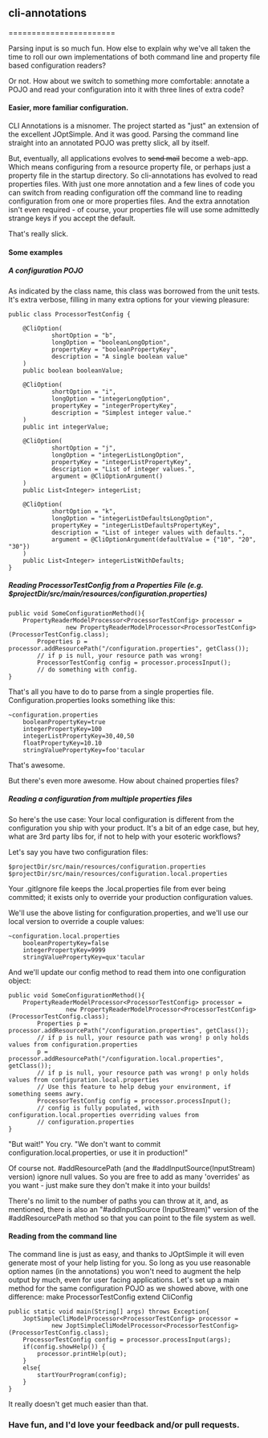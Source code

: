 ## cli-annotations
=======================

Parsing input is so much fun. How else to explain why we've all taken the time to roll our own implementations of
both command line and property file based configuration readers?

Or not. How about we switch to something more comfortable: annotate a POJO and read your configuration into it with
three lines of extra code?

#### Easier, more familiar configuration.
CLI Annotations is a misnomer. The project started as "just" an extension of the excellent JOptSimple. And it was good.
Parsing the command line straight into an annotated POJO was pretty slick, all by itself.

But, eventually, all applications evolves to <del>send mail</del> become a web-app. Which means
configuring from a resource property file, or perhaps just a property file in the startup directory. So
cli-annotations has evolved to read properties files. With just one more annotation and a few lines of code you can
switch from reading configuration off the command line to reading configuration from one or more properties files.
And the extra annotation isn't even required - of course, your properties file will use some admittedly strange keys
if you accept the default.

That's really slick.

#### Some examples

##### A configuration POJO

As indicated by the class name, this class was borrowed from the unit tests. It's extra verbose,
filling in many extra options for your viewing pleasure:

    public class ProcessorTestConfig {

        @CliOption(
                shortOption = "b",
                longOption = "booleanLongOption",
                propertyKey = "booleanPropertyKey",
                description = "A single boolean value"
        )
        public boolean booleanValue;

        @CliOption(
                shortOption = "i",
                longOption = "integerLongOption",
                propertyKey = "integerPropertyKey",
                description = "Simplest integer value."
        )
        public int integerValue;

        @CliOption(
                shortOption = "j",
                longOption = "integerListLongOption",
                propertyKey = "integerListPropertyKey",
                description = "List of integer values.",
                argument = @CliOptionArgument()
        )
        public List<Integer> integerList;

        @CliOption(
                shortOption = "k",
                longOption = "integerListDefaultsLongOption",
                propertyKey = "integerListDefaultsPropertyKey",
                description = "List of integer values with defaults.",
                argument = @CliOptionArgument(defaultValue = {"10", "20", "30"})
        )
        public List<Integer> integerListWithDefaults;
    }


##### Reading ProcessorTestConfig from a Properties File (e.g. $projectDir/src/main/resources/configuration.properties)

    public void SomeConfigurationMethod(){
        PropertyReaderModelProcessor<ProcessorTestConfig> processor =
                    new PropertyReaderModelProcessor<ProcessorTestConfig>(ProcessorTestConfig.class);
            Properties p = processor.addResourcePath("/configuration.properties", getClass());
            // if p is null, your resource path was wrong!
            ProcessorTestConfig config = processor.processInput();
            // do something with config.
    }

That's all you have to do to parse from a single properties file. Configuration.properties looks something like this:

    ~configuration.properties
        booleanPropertyKey=true
        integerPropertyKey=100
        integerListPropertyKey=30,40,50
        floatPropertyKey=10.10
        stringValuePropertyKey=foo'tacular


That's awesome.

But there's even more awesome. How about chained properties files?

##### Reading a configuration from multiple properties files

So here's the use case: Your local configuration is different from the configuration you ship with your product. It's
 a bit of an edge case, but hey, what are 3rd party libs for, if not to help with your esoteric workflows?

Let's say you have two configuration files:

    $projectDir/src/main/resources/configuration.properties
    $projectDir/src/main/resources/configuration.local.properties

Your .gitIgnore file keeps the .local.properties file from ever being committed; it exists only to override your
production configuration values.

We'll use the above listing for configuration.properties, and we'll use our local version to override a couple values:

    ~configuration.local.properties
        booleanPropertyKey=false
        integerPropertyKey=9999
        stringValuePropertyKey=qux'tacular

And we'll update our config method to read them into one configuration object:

    public void SomeConfigurationMethod(){
        PropertyReaderModelProcessor<ProcessorTestConfig> processor =
                    new PropertyReaderModelProcessor<ProcessorTestConfig>(ProcessorTestConfig.class);
            Properties p = processor.addResourcePath("/configuration.properties", getClass());
            // if p is null, your resource path was wrong! p only holds values from configuration.properties
            p = processor.addResourcePath("/configuration.local.properties", getClass());
            // if p is null, your resource path was wrong! p only holds values from configuration.local.properties
            // Use this feature to help debug your environment, if something seems awry.
            ProcessorTestConfig config = processor.processInput();
            // config is fully populated, with configuration.local.properties overriding values from
            // configuration.properties
    }


"But wait!" You cry. "We don't want to commit configuration.local.properties, or use it in production!"

Of course not. #addResourcePath (and the #addInputSource(InputStream) version) ignore null values. So you are
 free to add as many 'overrides' as you want - just make sure they don't make it into your builds!

There's no limit to the number of paths you can throw at it, and, as mentioned, there is also an "#addInputSource
(InputStream)" version of the #addResourcePath method so that you can point to the file system as well.


#### Reading from the command line

The command line is just as easy, and thanks to JOptSimple it will even generate most of your help listing for you.
So long as you use reasonable option names (in the annotations) you won't need to augment the help output by much,
even for user facing applications. Let's set up a main method for the same configuration POJO as we showed above,
with one difference: make ProcessorTestConfig extend CliConfig

    public static void main(String[] args) throws Exception{
        JoptSimpleCliModelProcessor<ProcessorTestConfig> processor =
                new JoptSimpleCliModelProcessor<ProcessorTestConfig>(ProcessorTestConfig.class);
        ProcessorTestConfig config = processor.processInput(args);
        if(config.showHelp()) {
            processor.printHelp(out);
        }
        else{
            startYourProgram(config);
        }
    }

It really doesn't get much easier than that.


### Have fun, and I'd love your feedback and/or pull requests.
